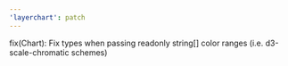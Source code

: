 ```yaml
---
'layerchart': patch
---
```


fix(Chart): Fix types when passing readonly string[] color ranges (i.e. d3-scale-chromatic schemes)
